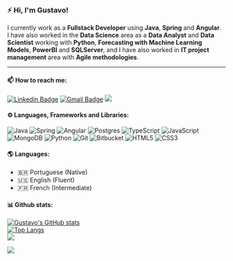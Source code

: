 
### ⚡️ Hi, I'm **Gustavo**!
<p>I currently work as a <b>Fullstack Developer</b> using <b>Java</b>, <b>Spring</b> and <b>Angular</b>.<br/> 
I have also worked in the <b>Data Science</b> area  as a <b>Data Analyst</b> and <b>Data Scientist</b> working with <b>Python</b>, <b>Forecasting with Machine Learning Models</b>, <b>PowerBI</b> and <b>SQLServer</b>,  and I have also worked in <b>IT project management</b> area with <b>Agile methodologies</b>.</p>
<hr/>


 #### 📫 How to reach me:<br/>
 
[![Linkedin Badge](https://img.shields.io/badge/-LinkedIn-blue?style=for-the-badge&logo=Linkedin&logoColor=white&link=https://www.linkedin.com/in/gustavocastrow/)](https://www.linkedin.com/in/gustavocastrow/)
[![Gmail Badge](https://img.shields.io/badge/-Gmail-c14438?style=for-the-badge&logo=Gmail&logoColor=white&link=mailto:gustavocastrocs@gmail.com)](mailto:gustavocastrocs@gmail.com)
   <a href="https://twitter.com/gustavocastrow">
    <img src="https://img.shields.io/badge/Twitter-307cc5?style=for-the-badge&logo=twitter&logoColor=white"/>
    </a>

#### ⚙️  Languages, Frameworks and Libraries:<br/>
![Java](https://img.shields.io/badge/java-%23ED8B00.svg?style=for-the-badge&logo=java&logoColor=white)
![Spring](https://img.shields.io/badge/spring-%236DB33F.svg?style=for-the-badge&logo=spring&logoColor=white)
![Angular](https://img.shields.io/badge/angular-%23DD0031.svg?style=for-the-badge&logo=angular&logoColor=white)
![Postgres](https://img.shields.io/badge/postgres-%23316192.svg?style=for-the-badge&logo=postgresql&logoColor=white)
![TypeScript](https://img.shields.io/badge/typescript-%23007ACC.svg?style=for-the-badge&logo=typescript&logoColor=white)
![JavaScript](https://img.shields.io/badge/javascript-%23323330.svg?style=for-the-badge&logo=javascript&logoColor=%23F7DF1E)
![MongoDB](https://img.shields.io/badge/MongoDB-%234ea94b.svg?style=for-the-badge&logo=mongodb&logoColor=white)
![Python](https://img.shields.io/badge/python-3670A0?style=for-the-badge&logo=python&logoColor=ffdd54)
![Git](https://img.shields.io/badge/git-%23F05033.svg?style=for-the-badge&logo=git&logoColor=white)
![Bitbucket](https://img.shields.io/badge/bitbucket-%230047B3.svg?style=for-the-badge&logo=bitbucket&logoColor=white)
![HTML5](https://img.shields.io/badge/html5-%23E34F26.svg?style=for-the-badge&logo=html5&logoColor=white)
![CSS3](https://img.shields.io/badge/css3-%231572B6.svg?style=for-the-badge&logo=css3&logoColor=white)

   
#### 🌎 Languages: <br/>
   * 🇧🇷 Portuguese (Native) 
   * 🇺🇸 English (Fluent)
   * 🇫🇷 French (Intermediate)



#### 📊 Github stats:
[![Gustavo's GitHub stats](https://github-readme-stats.vercel.app/api?username=gustavocastrow&count_private=true&show_icons=true&theme=react)](https://github.com/anuraghazra/github-readme-stats)<br/>
[![Top Langs](https://github-readme-stats.vercel.app/api/top-langs/?username=anuraghazra&layout=compact&theme=react)](https://github.com/anuraghazra/github-readme-stats)<br/>
![](https://github-readme-streak-stats.herokuapp.com/?user=gustavocastrow&theme=react&hide_border=false)<br/>


[![](https://visitcount.itsvg.in/api?id=gustavocastrow&label=Profile%20Views&color=12&icon=0&pretty=true)](https://visitcount.itsvg.in)





